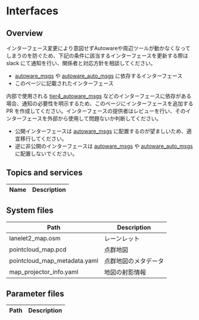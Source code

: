 # Interfaces

## Overview

インターフェース変更により意図せずAutowareや周辺ツールが動かなくなってしまうのを防ぐため、下記の条件に該当するインターフェースを更新する際は slack にて通知を行い、関係者と対応方針を相談してください。

- [autoware_msgs](https://github.com/autowarefoundation/autoware_msgs) や [autoware_auto_msgs](https://github.com/tier4/autoware_auto_msgs) に依存するインターフェース
- このページに記載されたインターフェース

内部で使用される [tier4_autoware_msgs](https://github.com/tier4/tier4_autoware_msgs) などのインターフェースに依存がある場合、通知の必要性を明示するため、このページにインターフェースを追加する PR を作成してください。インターフェースの提供者はレビューを行い、そのインターフェースを外部から使用して問題ないか判断してください。

- 公開インターフェースは [autoware_msgs](https://github.com/autowarefoundation/autoware_msgs) に配置するのが望ましいため、適宜移行してください。
- 逆に非公開のインターフェースは [autoware_msgs](https://github.com/autowarefoundation/autoware_msgs) や [autoware_auto_msgs](https://github.com/tier4/autoware_auto_msgs) に配置しないでください。

## Topics and services

| Name | Description |
| ---- | ----------- |

## System files

| Path                         | Description          |
| ---------------------------- | -------------------- |
| lanelet2_map.osm             | レーンレット         |
| pointcloud_map.pcd           | 点群地図             |
| pointcloud_map_metadata.yaml | 点群地図のメタデータ |
| map_projector_info.yaml      | 地図の射影情報       |

## Parameter files

| Path | Description |
| ---- | ----------- |
